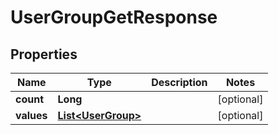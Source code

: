 

# UserGroupGetResponse

## Properties

Name | Type | Description | Notes
------------ | ------------- | ------------- | -------------
**count** | **Long** |  |  [optional]
**values** | [**List&lt;UserGroup&gt;**](UserGroup.md) |  |  [optional]



